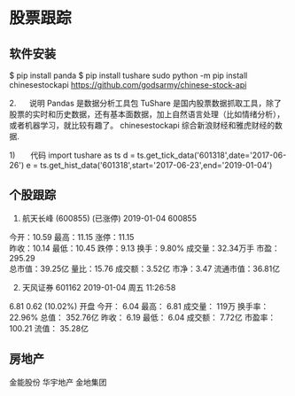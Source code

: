 # 股票跟踪  

## 软件安装  

$ pip install panda
$ pip install tushare
sudo python -m pip install chinesestockapi
https://github.com/godsarmy/chinese-stock-api

2.      说明
Pandas 是数据分析工具包
TuShare 是国内股票数据抓取工具，除了股票的实时和历史数据，还有基本面数据，加上自然语言处理（比如情绪分析），或者机器学习，就比较有趣了。
chinesestockapi 综合新浪财经和雅虎财经的数据.  

1)       代码
import tushare as ts
d = ts.get_tick_data('601318',date='2017-06-26')
e = ts.get_hist_data('601318',start='2017-06-23',end='2019-01-04') 

## 个股跟踪  

1. 航天长峰 (600855) (已涨停)  2019-01-04   600855 

今开：10.59	最高：11.15	涨停：11.15	
昨收：10.14	最低：10.45	跌停：9.13	
换手：9.80%	成交量：32.34万手 市盈：295.29	
总市值：39.25亿 量比：15.76	成交额：3.52亿	市净：3.47	流通市值：36.81亿

2. 天风证券 601162 2019-01-04 周五 11:26:58

6.81  0.62 (10.02%) 开盘
今开： 6.04	最高： 6.81	成交量： 119万	换手率： 22.96%	总值： 352.76亿
昨收： 6.19	最低： 6.04	成交额： 7.72亿	市盈率： 100.21	流值： 35.28亿

## 房地产  

金能股份
华宇地产
金地集团
